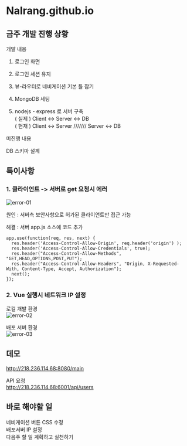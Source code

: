 # Nalrang.github.io
## 금주 개발 진행 상황

개발 내용  
1. 로그인 화면

2. 로그인 세션 유지

3. 뷰-라우터로 네비게이션 기본 틀 잡기

4. MongoDB 세팅

5. nodejs - express 로 서버 구축  
  ( 실제 ) Client <-> Server <-> DB  
  ( 현재 ) Client <-> Server /////// Server <-> DB  
  


미진행 내용

DB 스키마 설계


## 특이사항

### 1. 클라이언트 -> 서버로 get 요청시 에러

![error-01](https://i.imgur.com/fge2PaD.png)

원인 : 서버측 보안사항으로 허가된 클라이언트만 접근 가능

해결 : 서버 app.js 소스에 코드 추가
```
app.use(function(req, res, next) {
  res.header('Access-Control-Allow-Origin', req.header('origin') );
  res.header('Access-Control-Allow-Credentials', true);
  res.header("Access-Control-Allow-Methods", "GET,HEAD,OPTIONS,POST,PUT");
  res.header("Access-Control-Allow-Headers", "Origin, X-Requested-With, Content-Type, Accept, Authorization");
  next();
});
```
### 2. Vue 실행시 네트워크 IP 설정
로컬 개발 환경  
![error-02](https://i.imgur.com/QNdsdx9.png)

배포 서버 환경  
![error-03](https://i.imgur.com/r6WK3Op.png)


## 데모
http://218.236.114.68:8080/main

API 요청  
http://218.236.114.68:6001/api/users


## 바로 해야할 일
네비게이션 버튼 CSS 수정  
배포서버 IP 설정  
다음주 할 일 계획하고 실천하기  

